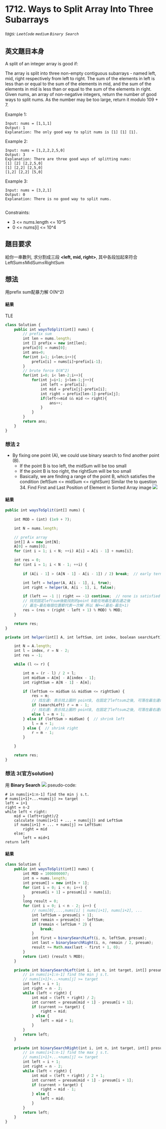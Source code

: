 # 1712. Ways to Split Array Into Three Subarrays
###### tags: `LeetCode` `medium` `Binary Search`

## 英文題目本身
A split of an integer array is good if:

The array is split into three non-empty contiguous subarrays - named left, mid, right respectively from left to right.
The sum of the elements in left is less than or equal to the sum of the elements in mid, and the sum of the elements in mid is less than or equal to the sum of the elements in right.
Given nums, an array of non-negative integers, return the number of good ways to split nums. As the number may be too large, return it modulo 109 + 7.

 

Example 1:
```
Input: nums = [1,1,1]
Output: 1
Explanation: The only good way to split nums is [1] [1] [1].
```
Example 2:
```
Input: nums = [1,2,2,2,5,0]
Output: 3
Explanation: There are three good ways of splitting nums:
[1] [2] [2,2,5,0]
[1] [2,2] [2,5,0]
[1,2] [2,2] [5,0]
```
Example 3:
```
Input: nums = [3,2,1]
Output: 0
Explanation: There is no good way to split nums.
 
 ```

Constraints:

- 3 <= nums.length <= 10^5
- 0 <= nums[i] <= 10^4
## 題目要求
給你一串數列, 求分割成三段 **<left, mid, right>**, 其中各段加起來符合 LeftSum≤MidSum≤RightSum
## 想法
用prefix sum配暴力解
O(N^2)


#### 結果
TLE
```javascript
class Solution {
    public int waysToSplit(int[] nums) {
        // prefix sum
        int len = nums.length;
        int [] prefix = new int[len];
        prefix[0] = nums[0];
        int ans=0;
        for(int i=1; i<len;i++){
            prefix[i] = nums[i]+prefix[i-1];
        }
        // brute force O(N^2)
        for(int i=0; i< len-2;i++){
            for(int j=i+1; j<len-1;j++){
                int left = prefix[i];
                int mid = prefix[j]-prefix[i];
                int right = prefix[len-1]-prefix[j];
                if(left<=mid && mid <= right){
                    ans++;
                }
            }
        }
        return ans;
    }
}
```
### 想法 2

- By fixing one point (A), we could use binary search to find another point (B).
  - If the point B is too left, the midSum will be too small
  - If the point B is too right, the rightSum will be too small
  - Basically, we are finding a range of the point B, which satisfies the condition (leftSum <= midSum <= rightSum)
Similar the to question 34. Find First and Last Position of Element in Sorted Array
image
![](https://i.imgur.com/RRU55vj.png)


#### 結果
```javascript
public int waysToSplit(int[] nums) {
        
	int MOD = (int) (1e9 + 7);

	int N = nums.length;

	// prefix array
	int[] A = new int[N];
	A[0] = nums[0];
	for (int i = 1; i < N; ++i) A[i] = A[i - 1] + nums[i];

	int res = 0;
	for (int i = 1; i < N - 1; ++i) {
	
		if (A[i - 1] > (A[N - 1] - A[i - 1]) / 2) break;  // early termination

		int left = helper(A, A[i - 1], i, true);
		int right = helper(A, A[i - 1], i, false);

		if (left == -1 || right == -1) continue;  // none is satisfied
        // 找完固定leftsum後能找到的point B能在地最左最右邊之後
        // 最左~最右每個位置都代表一次解 所以 解+=(最右-最左+1)
		res = (res + (right - left + 1) % MOD) % MOD;
	}

	return res;
}

private int helper(int[] A, int leftSum, int index, boolean searchLeft) {

	int N = A.length;
	int l = index, r = N - 2;
	int res = -1;

	while (l <= r) {

		int m = (r - l) / 2 + l;
		int midSum = A[m] - A[index - 1];
		int rightSum = A[N - 1] - A[m];

		if (leftSum <= midSum && midSum <= rightSum) {
			res = m;
            // 找左邊: 表示找上圖的 pointB, 在固定了leftsum之後, 可落在最左邊的位置
			if (searchLeft) r = m - 1;
            // 找右邊: 表示找上圖的 pointB, 在固定了leftsum之後, 可落在最右邊的位置
			else l = m + 1;
		} else if (leftSum > midSum) {  // shrink left
			l = m + 1;
		} else {  // shrink right
			r = m - 1;
		}

	}

	return res;
}
```

### 想法 3(官方solution)
用 **Binary Search**
![](https://i.imgur.com/dyIwpmF.png)
pseudo-code:
```
# in nums[i+1:n-1] find the min j s.t.
# nums[i+1]+...+nums[j] >= target
left = i+1
right = n-2
while left < right:
    mid = (left+right)/2
    calculate (nums[i+1] + ... + nums[j]) and LeftSum
    if nums[i+1] + ... + nums[j] >= LeftSum:
        right = mid
    else:
        left = mid+1
return left
```
#### 結果
```javascript
class Solution {
    public int waysToSplit(int[] nums) {
        int MOD = 1000000007;
        int n = nums.length;
        int presum[] = new int[n + 1];
        for (int i = 0; i < n; i++) {
            presum[i + 1] = presum[i] + nums[i];
        }
        long result = 0;
        for (int i = 0; i < n - 2; i++) {
            // nums[0],...,nums[i] | nums[i+1], nums[i+2], ...
            int leftSum = presum[i + 1];
            int remain = presum[n] - leftSum;
            if (remain < leftSum * 2) {
                break;
            }
            int first = binarySearchLeft(i, n, leftSum, presum);
            int last = binarySearchRight(i, n, remain / 2, presum);
            result += Math.max(last - first + 1, 0);
        }
        return (int) (result % MOD);
    }

    private int binarySearchLeft(int i, int n, int target, int[] presum) {
        // in nums[i+1:n-1] find the min j s.t.
        // nums[i+1]+...+nums[j] >= target
        int left = i + 1;
        int right = n - 2;
        while (left < right) {
            int mid = (left + right) / 2;
            int current = presum[mid + 1] - presum[i + 1];
            if (current >= target) {
                right = mid;
            } else {
                left = mid + 1;
            }
        }
        return left;
    }

    private int binarySearchRight(int i, int n, int target, int[] presum) {
        // in nums[i+1:n-1] find the max j s.t.
        // nums[i+1]+...+nums[j] <= target
        int left = i + 1;
        int right = n - 2;
        while (left < right) {
            int mid = (left + right) / 2 + 1;
            int current = presum[mid + 1] - presum[i + 1];
            if (current > target) {
                right = mid - 1;
            } else {
                left = mid;
            }
        }
        return left;
    }
}

```